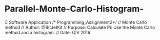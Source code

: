 # Parallel-Monte-Carlo-Histogram-
C Software Application 
/* Programming_Assignment2*/
// Monte Carlo method
// Author: @BitJetKit
// Purpose: Calculate Pi: Use the Monte Carlo method and a histogram.
// Date: QIV 2016

